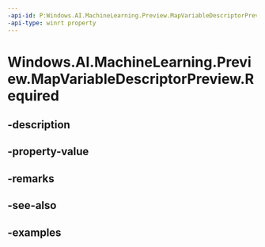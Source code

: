 ```yaml
---
-api-id: P:Windows.AI.MachineLearning.Preview.MapVariableDescriptorPreview.Required
-api-type: winrt property
---
```


<!-- Property syntax.
public bool Required { get; }
-->

# Windows.AI.MachineLearning.Preview.MapVariableDescriptorPreview.Required

## -description

## -property-value

## -remarks

## -see-also

## -examples

